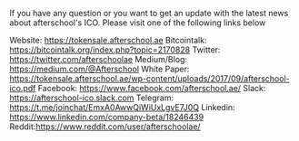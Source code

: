If you have any question or you want to get an update with the latest news about afterschool's ICO. Please visit one of the following links below

Website: https://tokensale.afterschool.ae
Bitcointalk: https://bitcointalk.org/index.php?topic=2170828
Twitter: https://twitter.com/afterschoolae
Medium/Blog: https://medium.com/@Afterschool
White Paper: https://tokensale.afterschool.ae/wp-content/uploads/2017/09/afterschool-ico.pdf 
Facebook: https://www.facebook.com/afterschool.ae/ 
Slack: https://afterschool-ico.slack.com
Telegram: https://t.me/joinchat/EmxA0AwwQiWiUxLgvE7J0Q
Linkedin: https://www.linkedin.com/company-beta/18246439
Reddit:https://www.reddit.com/user/afterschoolae/
